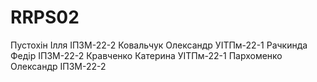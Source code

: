 # RRPS02
Пустохін Ілля ІПЗМ-22-2
Ковальчук Олександр УІТПм-22-1
Рачкинда Федір ІПЗМ-22-2
Кравченко Катерина УІТПм-22-1
Пархоменко Олександр ІПЗМ-22-2
